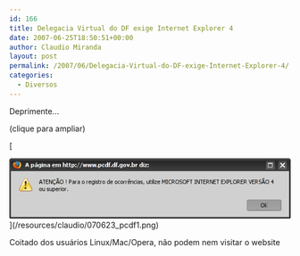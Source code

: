 ```yaml
---
id: 166
title: Delegacia Virtual do DF exige Internet Explorer 4
date: 2007-06-25T18:50:51+00:00
author: Claudio Miranda
layout: post
permalink: /2007/06/Delegacia-Virtual-do-DF-exige-Internet-Explorer-4/
categories:
  - Diversos
---
```

Deprimente&#8230; 

(clique para ampliar) 

[
    
<img src="/resources/claudio/070623_pcdf2.png" align="bottom" border="0" hspace="0" vspace="0" />](/resources/claudio/070623_pcdf1.png)&nbsp; 

Coitado dos usuários Linux/Mac/Opera, não podem nem visitar o website